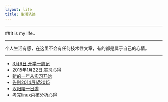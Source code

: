 ```yaml
---
layout: life
title: 生活轨迹
---
```


-----------------------------------------------

##It is my life..

---------------

个人生活有感，在这里不会有任何技术性文章，有的都是属于自己的心情。

---------------

* [3月6日 开学一周记](/life/2014/2014-03-06.html)
* [2015年1月22日,实习心得](/life/2015/2015-01-22.html)
* [新的一年从实习开始](/life/2015/2015-01-05.html)
* [告别2014展望2015](/life/2015/2015-01-03.html)
* [汉阳陵一日游](/life/2014/2014-11-10.html)
* [考完linux内核分析心得](/life/2014/2014-10-30.html)



